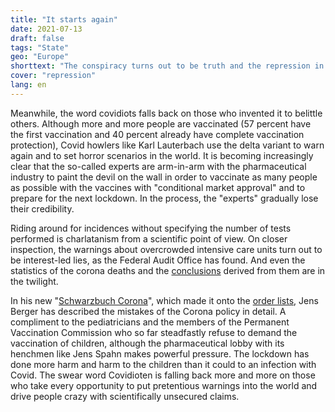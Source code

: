 ```yaml
---
title: "It starts again"
date: 2021-07-13
draft: false
tags: "State"
geo: "Europe"
shorttext: "The conspiracy turns out to be truth and the repression in dealing with Covid as the black hole Angela Merkel."
cover: "repression"
lang: en
---
```


Meanwhile, the word covidiots falls back on those who invented it to belittle others. Although more and more people are vaccinated (57 percent have the first vaccination and 40 percent already have complete vaccination protection), Covid howlers like Karl Lauterbach use the delta variant to warn again and to set horror scenarios in the world. It is becoming increasingly clear that the so-called experts are arm-in-arm with the pharmaceutical industry to paint the devil on the wall in order to vaccinate as many people as possible with the vaccines with "conditional market approval" and to prepare for the next lockdown. In the process, the "experts" gradually lose their credibility.

Riding around for incidences without specifying the number of tests performed is charlatanism from a scientific point of view. On closer inspection, the warnings about overcrowded intensive care units turn out to be interest-led lies, as the Federal Audit Office has found. And even the statistics of the corona deaths and the [conclusions](https://www.nachdenkseiten.de/?p=74005 "Verlorene Lebenszeit durch Corona – eine weitere Säule wankt") derived from them are in the twilight.

In his new "[Schwarzbuch Corona](https://www.westendverlag.de/buch/schwarzbuch-corona/ "Schwarzbuch Corona")", which made it onto the [order lists](https://www.spiegel.de/kultur/literatur/bestseller-paperback-sachbuch-a-dd0efe3f-eaf1-47f7-b5a4-f5cdf0a6da3a "Sachbuch Paperback"), Jens Berger has described the mistakes of the Corona policy in detail. A compliment to the pediatricians and the members of the Permanent Vaccination Commission who so far steadfastly refuse to demand the vaccination of children, although the pharmaceutical lobby with its henchmen like Jens Spahn makes powerful pressure. The lockdown has done more harm and harm to the children than it could to an infection with Covid. The swear word Covidioten is falling back more and more on those who take every opportunity to put pretentious warnings into the world and drive people crazy with scientifically unsecured claims.
